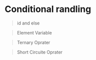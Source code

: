 # Conditional randling

> id and else

> Element Variable

> Ternary Oprater

> Short Circuite Oprater
